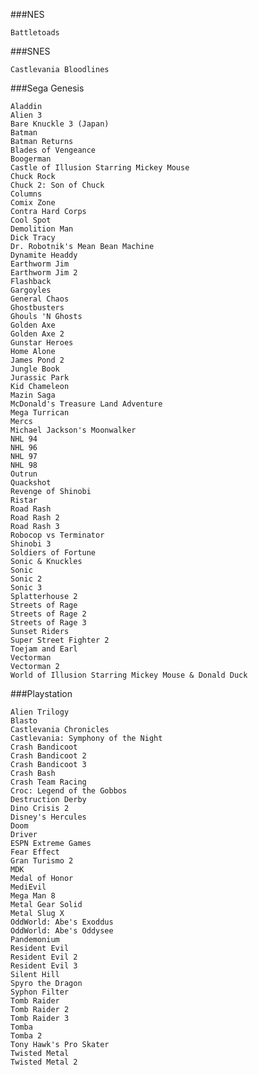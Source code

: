 ###NES

	Battletoads

###SNES

	Castlevania Bloodlines

###Sega Genesis
	
	Aladdin
	Alien 3
	Bare Knuckle 3 (Japan)
	Batman
	Batman Returns
	Blades of Vengeance
	Boogerman
	Castle of Illusion Starring Mickey Mouse
	Chuck Rock
	Chuck 2: Son of Chuck
	Columns
	Comix Zone
	Contra Hard Corps
	Cool Spot
	Demolition Man
	Dick Tracy
	Dr. Robotnik's Mean Bean Machine
	Dynamite Headdy
	Earthworm Jim
	Earthworm Jim 2
	Flashback
	Gargoyles
	General Chaos
	Ghostbusters
	Ghouls 'N Ghosts
	Golden Axe
	Golden Axe 2
	Gunstar Heroes
	Home Alone
	James Pond 2
	Jungle Book
	Jurassic Park
	Kid Chameleon
	Mazin Saga
	McDonald's Treasure Land Adventure
	Mega Turrican
	Mercs
	Michael Jackson's Moonwalker
	NHL 94
	NHL 96
	NHL 97
	NHL 98
	Outrun
	Quackshot
	Revenge of Shinobi
	Ristar
	Road Rash
	Road Rash 2
	Road Rash 3
	Robocop vs Terminator
	Shinobi 3
	Soldiers of Fortune
	Sonic & Knuckles
	Sonic 
	Sonic 2
	Sonic 3
	Splatterhouse 2
	Streets of Rage
	Streets of Rage 2
	Streets of Rage 3
	Sunset Riders
	Super Street Fighter 2
	Toejam and Earl
	Vectorman
	Vectorman 2
	World of Illusion Starring Mickey Mouse & Donald Duck

###Playstation

	Alien Trilogy
	Blasto
	Castlevania Chronicles
	Castlevania: Symphony of the Night
	Crash Bandicoot
	Crash Bandicoot 2
	Crash Bandicoot 3
	Crash Bash
	Crash Team Racing
	Croc: Legend of the Gobbos
	Destruction Derby
	Dino Crisis 2
	Disney's Hercules
	Doom
	Driver
	ESPN Extreme Games
	Fear Effect
	Gran Turismo 2
	MDK
	Medal of Honor
	MediEvil
	Mega Man 8
	Metal Gear Solid
	Metal Slug X
	OddWorld: Abe's Exoddus
	OddWorld: Abe's Oddysee
	Pandemonium
	Resident Evil
	Resident Evil 2
	Resident Evil 3
	Silent Hill
	Spyro the Dragon
	Syphon Filter
	Tomb Raider
	Tomb Raider 2
	Tomb Raider 3
	Tomba
	Tomba 2
	Tony Hawk's Pro Skater
	Twisted Metal
	Twisted Metal 2
